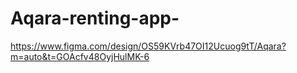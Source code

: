 # Aqara-renting-app-
https://www.figma.com/design/OS59KVrb47OI12Ucuog9tT/Aqara?m=auto&t=GOAcfv48OyjHulMK-6
